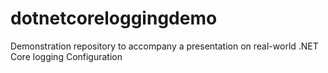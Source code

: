 # dotnetcoreloggingdemo
Demonstration repository to accompany a presentation on real-world .NET Core logging Configuration
